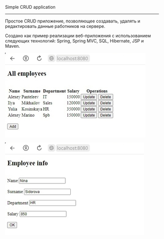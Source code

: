 
Simple CRUD application
____
Простое CRUD приложение, позволяющее создавать, удалять и редактировать данные работников на сервере.

Создано как пример реализации веб-приложения с использованием следующих технологий: Spring, Spring MVC, SQL, Hibernate, JSP и Maven.

![](https://github.com/AlexeyMarino/mvc_hibernate_aop/blob/master/screenshots/1.jpg)

![](https://github.com/AlexeyMarino/mvc_hibernate_aop/blob/master/screenshots/2.jpg)
